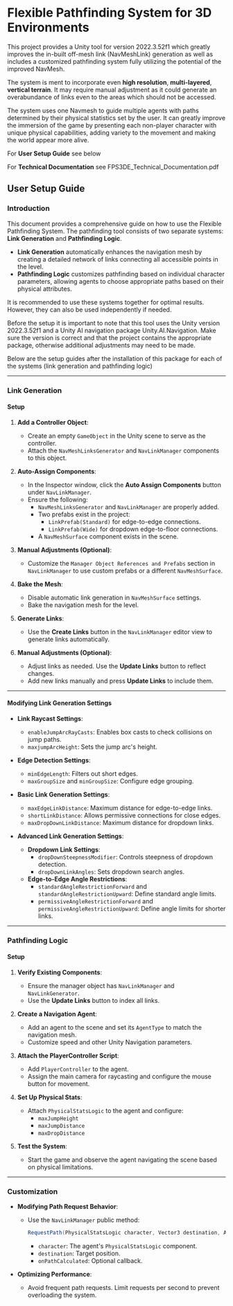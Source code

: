 # Flexible Pathfinding System for 3D Environments
This project provides a Unity tool for version 2022.3.52f1 which greatly improves the in-built off-mesh link (NavMeshLink) generation as well as includes a customized pathfinding system fully utilizing the potential of the improved NavMesh.

The system is ment to incorporate even **high resolution**, **multi-layered**, **vertical terrain**. It may require manual adjustment as it could generate an overabundance of links even to the areas which should not be accessed.

The system uses one Navmesh to guide multiple agents with paths determined by their physical statistics set by the user. It can greatly improve the immersion of the game by presenting each non-player character with unique physical capabilities, adding variety to the movement and making the world appear more alive.

For **User Setup Guide** see below

For **Technical Documentation** see FPS3DE_Technical_Documentation.pdf


## User Setup Guide 

### Introduction
This document provides a comprehensive guide on how to use the Flexible Pathfinding System. The pathfinding tool consists of two separate systems: **Link Generation** and **Pathfinding Logic**.

- **Link Generation** automatically enhances the navigation mesh by creating a detailed network of links connecting all accessible points in the level.
- **Pathfinding Logic** customizes pathfinding based on individual character parameters, allowing agents to choose appropriate paths based on their physical attributes.

It is recommended to use these systems together for optimal results. However, they can also be used independently if needed.

Before the setup it is important to note that this tool uses the Unity version 2022.3.52f1 and a Unity AI navigation package Unity.AI.Navigation. Make sure the version is correct and that the project contains the appropriate package, otherwise additional adjustments may need to be made.

Below are the setup guides after the installation of this package for each of the systems (link generation and pathfinding logic)

---

### Link Generation

#### Setup

1. **Add a Controller Object**:
   - Create an empty `GameObject` in the Unity scene to serve as the controller.
   - Attach the `NavMeshLinksGenerator` and `NavLinkManager` components to this object.

2. **Auto-Assign Components**:
   - In the Inspector window, click the **Auto Assign Components** button under `NavLinkManager`.
   - Ensure the following:
     - `NavMeshLinksGenerator` and `NavLinkManager` are properly added.
     - Two prefabs exist in the project:
       - `LinkPrefab(Standard)` for edge-to-edge connections.
       - `LinkPrefab(Wide)` for dropdown edge-to-floor connections.
     - A `NavMeshSurface` component exists in the scene.

3. **Manual Adjustments (Optional)**:
   - Customize the `Manager Object References and Prefabs` section in `NavLinkManager` to use custom prefabs or a different `NavMeshSurface`.

4. **Bake the Mesh**:
   - Disable automatic link generation in `NavMeshSurface` settings.
   - Bake the navigation mesh for the level.

5. **Generate Links**:
   - Use the **Create Links** button in the `NavLinkManager` editor view to generate links automatically.

6. **Manual Adjustments (Optional)**:
   - Adjust links as needed. Use the **Update Links** button to reflect changes.
   - Add new links manually and press **Update Links** to include them.

---

#### Modifying Link Generation Settings

- **Link Raycast Settings**:
  - `enableJumpArcRayCasts`: Enables box casts to check collisions on jump paths.
  - `maxjumpArcHeight`: Sets the jump arc's height.

- **Edge Detection Settings**:
  - `minEdgeLength`: Filters out short edges.
  - `maxGroupSize` and `minGroupSize`: Configure edge grouping.

- **Basic Link Generation Settings**:
  - `maxEdgeLinkDistance`: Maximum distance for edge-to-edge links.
  - `shortLinkDistance`: Allows permissive connections for close edges.
  - `maxDropDownLinkDistance`: Maximum distance for dropdown links.

- **Advanced Link Generation Settings**:
  - **Dropdown Link Settings**:
    - `dropDownSteepnessModifier`: Controls steepness of dropdown detection.
    - `dropDownLinkAngles`: Sets dropdown search angles.
  - **Edge-to-Edge Angle Restrictions**:
    - `standardAngleRestrictionForward` and `standardAngleRestrictionUpward`: Define standard angle limits.
    - `permissiveAngleRestrictionForward` and `permissiveAngleRestrictionUpward`: Define angle limits for shorter links.

---

### Pathfinding Logic

#### Setup

1. **Verify Existing Components**:
   - Ensure the manager object has `NavLinkManager` and `NavLinkGenerator`.
   - Use the **Update Links** button to index all links.

2. **Create a Navigation Agent**:
   - Add an agent to the scene and set its `AgentType` to match the navigation mesh.
   - Customize speed and other Unity Navigation parameters.

3. **Attach the PlayerController Script**:
   - Add `PlayerController` to the agent.
   - Assign the main camera for raycasting and configure the mouse button for movement.

4. **Set Up Physical Stats**:
   - Attach `PhysicalStatsLogic` to the agent and configure:
     - `maxJumpHeight`
     - `maxJumpDistance`
     - `maxDropDistance`

5. **Test the System**:
   - Start the game and observe the agent navigating the scene based on physical limitations.

---

### Customization

- **Modifying Path Request Behavior**:
  - Use the `NavLinkManager` public method:
    ```csharp
    RequestPath(PhysicalStatsLogic character, Vector3 destination, Action<bool> onPathCalculated = null)
    ```
    - `character`: The agent's `PhysicalStatsLogic` component.
    - `destination`: Target position.
    - `onPathCalculated`: Optional callback.

- **Optimizing Performance**:
  - Avoid frequent path requests. Limit requests per second to prevent overloading the system.
